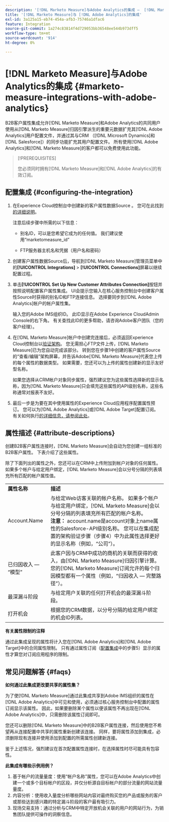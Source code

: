 ```yaml
---
description: '[!DNL Marketo Measure]与Adobe Analytics的集成 —  [!DNL Marketo Measure]'
title: '[!DNL Marketo Measure]与 [!DNL Adobe Analytics]的集成'
exl-id: 3a125a15-eb74-454a-afb3-75746a1dfac6
feature: Integration
source-git-commit: 1a274c83814f4d729053bb36548ee544b973dff5
workflow-type: tm+mt
source-wordcount: '914'
ht-degree: 0%

---
```


# [!DNL Marketo Measure]与Adobe Analytics的集成 {#marketo-measure-integrations-with-adobe-analytics}

B2B客户属性集成允许[!DNL Marketo Measure]和Adobe Analytics的共同用户使用从[!DNL Marketo Measure]归因引擎派生的重要元数据扩充其[!DNL Adobe Analytics]用户配置文件，并通过其与CRM （[!DNL Microsoft Dynamics]和[!DNL Salesforce]）的同步功能扩充其用户配置文件。 所有使用[!DNL Adobe Analytics]和[!DNL Marketo Measure]的客户都可以免费使用此功能。

>[!PREREQUISITES]
>
>您必须同时拥有[!DNL Marketo Measure]和[!DNL Adobe Analytics]的有效订阅。

## 配置集成 {#configuring-the-integration}

1. 在Experience Cloud控制台中创建新的客户属性数据Source 。 您可在此找到[的详细说明](https://experienceleague.adobe.com/docs/core-services/interface/services/customer-attributes/t-crs-usecase.html)。

   注意后续步骤中所需的以下信息：

   * 别名ID，可以是您希望它成为的任何值。 我们建议使用“marketomeasure_id”

   * FTP服务器主机名和凭据（用户名和密码）

1. 创建客户属性数据Source后，导航到[!DNL Marketo Measure]管理员菜单中的&#x200B;**[!UICONTROL Integrations]** > **[!UICONTROL Connections]**&#x200B;屏幕以继续配置过程。

1. 单击&#x200B;**[!UICONTROL Set Up New Customer Attributes Connection]**&#x200B;按钮并按照说明配置客户属性集成。 UI会提示您输入在核心服务控制台中创建客户属性Source时获得的别名ID和FTP连接信息。 选择要同步到[!DNL Adobe Analytics]帐户的帐户属性集。

   输入您的Adobe IMS组织ID。 此ID显示在Adobe Experience CloudAdmin Console的右下角。 有关查找此ID的更多帮助，请咨询Adobe客户团队（您的客户经理）。

1. 在[!DNL Marketo Measure]帐户中创建完连接后，必须返回Experience Cloud控制台以[验证架构](https://experienceleague.adobe.com/docs/core-services/interface/services/customer-attributes/validate-schema.html?lang=en)。 您无需担心FTP文件上传，[!DNL Marketo Measure]已为您自动完成该部分。 转到您在步骤1中创建的客户属性Source的“查看/编辑”架构屏幕，并告诉Adobe[!DNL Marketo Measure]代表您上传的每个属性的数据类型。 如果需要，您还可以为上传的属性创建新的显示友好型名称。

   如果您选择从CRM帐户对象同步属性，强烈建议您为这些属性选择新的显示名称，因为[!DNL Marketo Measure]只会填充这些属性的API级别名称，这些名称通常对报表不友好。

1. 最后一步是为要在其中使用属性的Experience Cloud应用程序配置属性预订。 您可以为[!DNL Adobe Analytics]或[!DNL Adobe Target]配置订阅。  有关如何执行[的详细信息，请参阅此处](https://experienceleague.adobe.com/docs/core-services/interface/services/customer-attributes/subscription.html)。

## 属性描述 {#attribute-descriptions}

创建B2B客户属性连接时，[!DNL Marketo Measure]会自动为您创建一组标准的B2B客户属性。 下表介绍了这些属性。

除了下面列出的属性之外，您还可以在CRM中上传附加到帐户对象的任何属性。 如果多个帐户与给定用户绑定，[!DNL Marketo Measure]会以分号分隔的列表填充所有匹配的帐户属性值。

<table> 
 <colgroup> 
  <col> 
  <col> 
 </colgroup> 
 <tbody> 
  <tr> 
   <td><b>属性名称</b></td> 
   <td><b>描述</b></td>
  </tr> 
  <tr> 
   <td>Account.Name</td> 
   <td>与给定Web访客关联的帐户名称。 如果多个帐户与给定用户绑定，[!DNL Marketo Measure]会以分号分隔的列表填充所有匹配的帐户名称。<br/>
   <strong>注意：</strong> account.name是account对象上name属性的Salesforce-API级别名称。 您可以在集成配置的架构验证步骤（步骤4）中为此属性选择更好的显示名称（例如，“公司”）。</td>
  </tr>
  <tr> 
   <td>已归因收入 — “模型”</td> 
   <td>此客户因与CRM中成功的商机的关联而获得的收入，由[!DNL Marketo Measure]归因引擎计算。<br/>
   您的[!DNL Marketo Measure]订阅允许的每个归因模型都有一个属性（例如，“归因收入 — 完整路径”）。</td>
  </tr>
  <tr> 
   <td>最深漏斗阶段</td> 
   <td>与给定用户关联的任何打开机会的最深漏斗阶段。</td>
  </tr>
  <tr> 
   <td>打开机会</td> 
   <td>根据您的CRM数据，以分号分隔的给定用户绑定的机会ID列表。</td>
  </tr> 
 </tbody> 
</table>

**有关属性限制的注释**

通过此集成呈现的属性将计入您在[!DNL Adobe Analytics]和[!DNL Adobe Target]中的合同属性限制。 只有通过属性订阅（[配置集成](#configuring-the-integration)中的步骤5）显示的属性才算您对订阅应用程序的限制。

## 常见问题解答 {#faqs}

**如何通过此集成更改要共享的属性集？**

为了使[!DNL Marketo Measure]通过此集成共享到Adobe IMS组织的属性在[!DNL Adobe Analytics]中可见和使用，必须通过核心服务控制台中配置的属性订阅显示该属性。 因此，如果要删除某个属性以便该属性不再出现在[!DNL Adobe Analytics]中，只需删除该属性订阅即可。

您还可以删除[!DNL Marketo Measure]中的B2B客户属性连接，然后使用您不希望再从连接配置中共享的属性重新创建该连接。 同样，要将属性添加到集成，必须删除现有连接并使用添加到配置的所需属性创建新连接。

鉴于上述情况，强烈建议在首次配置属性连接时，在选择属性时尽可能具有包容性。

**此集成有哪些示例用例？**

1. 基于帐户的流量量度：使用“帐户名称”属性，您可以在Adobe Analytics中创建一个或多个目标帐户的区段，并仅分析源自目标帐户的部分流量的网站流量量度。
1. 内容分析：使用收入量度分析哪些网站内容对最终购买您的产品或服务的客户或那些达到感兴趣的特定漏斗阶段的客户最有吸引力。
1. 现场交易支持：通过分析与CRM中特定开放机会关联的用户的网站行为，为销售团队提供可操作的洞察信息。
